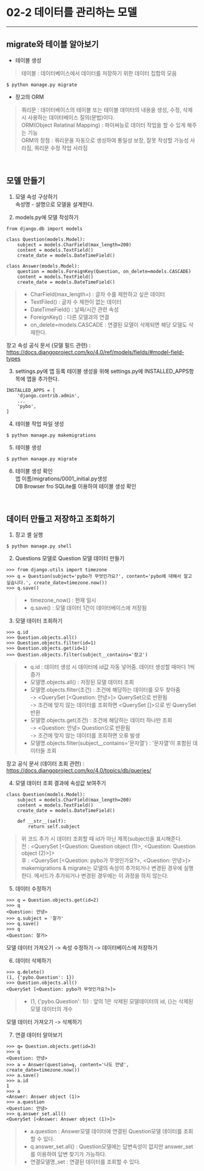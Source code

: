 # 02-2 데이터를 관리하는 모델
------------
## migrate와 테이블 알아보기
* 테이블 생성
> 테이블 : 데이터베이스에서 데이터를 저장하기 위한 데이터 집합의 모음
```
$ python manage.py migrate
```
   
* 장고의 ORM
> 쿼리문 : 데이터베이스의 테이블 또는 테이블 데이터의 내용을 생성, 수정, 삭제 시 사용하는 데이터베이스 질의(문법)이다.   
> ORM(Object Relatinal Mapping) : 파이써능로 데이터 작업을 할 수 있게 해주는 기능   
> ORM의 장점 : 쿼리문을 자동으로 생성하여 통일성 보장, 잘못 작성할 가능성 사라짐, 쿼리문 수정 작업 사라짐   
   
</br>

## 모델 만들기
1. 모델 속성 구상하기   
속성명 - 설명으로 모델을 설계한다.   

2. models.py에 모델 작성하기
```
from django.db import models

class Question(models.Model):
    subject = models.CharField(max_length=200)
    content = models.TextField()
    create_date = models.DateTimeField()

class Answer(models.Model):
    question = models.ForeignKey(Question, on_delete=models.CASCADE)
    content = models.TextField()
    create_date = models.DateTimeField()
```
> * CharField(max_length=) : 글자 수를 제한하고 싶은 데이터
> * TextFiled() : 글자 수 제한이 없는 데이터
> * DateTimeField() : 날짜/시간 관련 속성
> * ForeignKey() : 다른 모델과의 연결
> * on_delete=models.CASCADE : 연결된 모델이 삭제되면 해당 모델도 삭제한다.   
   
장고 속성 공식 문서 (모델 필드 관련) : https://docs.djangoproject.com/ko/4.0/ref/models/fields/#model-field-types       

3. settings.py에 앱 등록
테이블 생성을 위해 settings.py에 INSTALLED_APPS항목에 앱을 추가한다.
```
INSTALLED_APPS = [
    'django.contrib.admin',
    ...
    'pybo',
]
```

4. 테이블 작업 파일 생성 
```
$ python manage.py makemigrations
```

5. 테이블 생성
```
$ python manage.py migrate
```

6. 테이블 생성 확인   
앱 이름/migrations/0001_initial.py생성      
DB Browser fro SQLite를 이용하여 테이블 생성 확인   

</br>

## 데이터 만들고 저장하고 조회하기
1. 장고 셸 실행   
```
$ python manage.py shell
```

2. Questions 모델로 Question 모델 데이터 만들기
```
>>> from django.utils import timezone
>>> q = Question(subject='pybo가 무엇인가요?', content='pybo에 대해서 알고 싶습니다.', create_date=timezone.now())
>>> q.save()
```
> * timezone_now() : 현재 일시
> * q.save() : 모델 데이터 1건이 데이터베이스에 저장됨

3. 모델 데이터 조회하기
```
>>> q.id
>>> Question.objects.all()
>>> Question.objects.filter(id=1)
>>> Question.objects.get(id=1)
>>> Question.objects.filter(subject__contains='장고')
```
> * q.id : 데이터 생성 시 데이터에 id값 자동 넣어줌. 데이터 생성할 때마다 1씩 증가   
> * 모델명.objects.all() : 저장된 모델 데이터 조회   
> * 모델명.objects.filter(조건) : 조건에 해당하는 데이터를 모두 찾아줌   
> -> <QuerySet [<Question: 안녕>]> QuerySet으로 반환됨    
> -> 조건에 맞지 않는 데이터를 조회하면 <QuerySet []>으로 빈 QuerySet 반환      
> * 모델명.objects.get(조건) : 조건에 해당하는 데이터 하나만 조회    
> -> <Question: 안녕> Question으로 반환됨    
> -> 조건에 맞지 않는 데이터를 조회하면 오류 발생
> * 모델명.objects.filter(subject__contains='문자열') : '문자열'이 포함된 데이터들 조회      
   
장고 공식 문서 (데이터 조회 관련) : https://docs.djangoproject.com/ko/4.0/topics/db/queries/ 

4. 모델 데이터 조회 결과에 속성값 보여주기
```
class Question(models.Model):
    subject = models.CharField(max_length=200)
    content = models.TextField()
    create_date = models.DateTimeField()

    def __str__(self):
        return self.subject
```
> 위 코드 추가 시 데이터 조회할 때 id가 아닌 제목(subject)을 표시해준다.   
> 전 : <QuerySet [<Question: Question object (1)>, <Question: Question object (2)>]>   
> 후 : <QuerySet [<Question: pybo가 무엇인가요?>, <Question: 안녕>]>   
> makemigrations & migrate는 모델의 속성이 추가되거나 변경된 경우에 실행한다. 메서드가 추가되거나 변경된 경우에는 이 과정을 하지 않는다.  

5. 데이터 수정하기
```
>>> q = Question.objects.get(id=2)
>>> q
<Question: 안녕>
>>> q.subject = '잘가'
>>> q.save()
>>> q
<Question: 잘가>
```
모델 데이터 가져오기 -> 속성 수정하기 -> 데이터베이스에 저장하기

6. 데이터 삭제하기
```
>>> q.delete()
(1, {'pybo.Question': 1})
>>> Question.objects.all()
<QuerySet [<Question: pybo가 무엇인가요?>]>
```
> * (1, {'pybo.Question': 1}) : 앞의 1은 삭제된 모델데이터의 id, {}는 삭제된 모델 데이터의 개수     
   
모델 데이터 가져오기 -> 삭제하기

7. 연결 데이터 알아보기
```
>>> q= Question.objects.get(id=3)
>>> q
<Question: 안녕>
>>> a = Answer(question=q, content='나도 안녕', create_date=timezone.now())
>>> a.save()
>>> a.id
1
>>> a
<Answer: Answer object (1)>
>>> a.question
<Question: 안녕>
>>> q.answer_set.all()
<QuerySet [<Answer: Answer object (1)>]>
```
> * a.question : Answer모델 데이터에 연결된 Question모델 데이터를 조회할 수 있다. 
> * q.answer_set.all() : Question모델에는 답변속성이 없지만 answer_set를 이용하여 답변 찾기가 가능하다.
> * 연결모델명_set : 연결된 데이터를 조회할 수 있다. 
